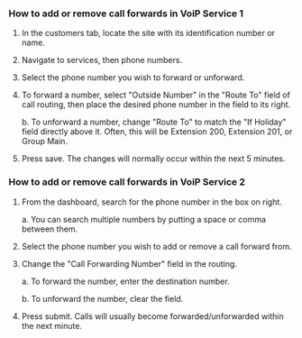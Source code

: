### How to add or remove call forwards in VoiP Service 1
1. In the customers tab, locate the site with its identification number or name.
2. Navigate to services, then phone numbers.
3. Select the phone number you wish to forward or unforward.
4. To forward a number, select "Outside Number" in the "Route To" field of call routing, then place the desired phone number in the field to its right.

	b. To unforward a number, change "Route To" to match the "If Holiday" field directly above it. Often, this will be Extension 200, Extension 201, or Group Main.

5. Press save. The changes will normally occur within the next 5 minutes.

### How to add or remove call forwards in VoiP Service 2
1. From the dashboard, search for the phone number in the box on right.
   
	a. You can search multiple numbers by putting a space or comma between them.

2. Select the phone number you wish to add or remove a call forward from.
3. Change the "Call Forwarding Number" field in the routing.
   
	a. To forward the number, enter the destination number.

	b. To unforward the number, clear the field.

4. Press submit. Calls will usually become forwarded/unforwarded within the next minute.


<!--- This is an internal document I created to provide my coworkers a step by step guide in adding and removing call forwards for various clients --->

